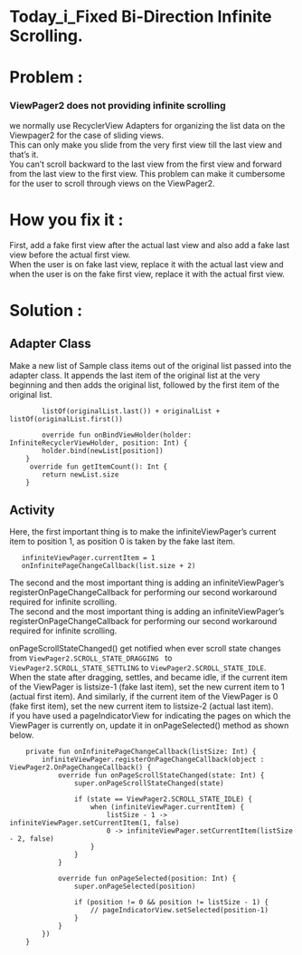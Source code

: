 # Today_i_Fixed  Bi-Direction Infinite Scrolling.

# Problem :

### ViewPager2 does not providing infinite scrolling
we normally use RecyclerView Adapters for organizing the list data on the Viewpager2 for the case of sliding views.  <br />
This can only make you slide from the very first view till the last view and that’s it.  <br />
You can’t scroll backward to the last view from the first view and forward from the last view to the first view. This problem can make it cumbersome for the user to scroll through views on the ViewPager2.


# How you fix it :
First, add a fake first view after the actual last view and also add a fake last view before the actual first view. <br />
When the user is on fake last view, replace it with the actual last view and when the user is on the fake first view, replace it with the actual first view.  <br />

# Solution :

## Adapter Class
Make a new list of Sample class items out of the original list passed into the adapter class. It appends the last item of the original list at the very beginning and then adds the original list, followed by the first item of the original list.
```private val newList: List<Sample> =
        listOf(originalList.last()) + originalList + listOf(originalList.first())
        
        override fun onBindViewHolder(holder: InfiniteRecyclerViewHolder, position: Int) {
        holder.bind(newList[position])
    }
     override fun getItemCount(): Int {
        return newList.size
    }
```

## Activity
 Here, the first important thing is to make the infiniteViewPager’s current item to position 1, as position 0 is taken by the fake last item.  <br />

```
   infiniteViewPager.currentItem = 1
   onInfinitePageChangeCallback(list.size + 2)
```

 The second and the most important thing is adding an infiniteViewPager’s registerOnPageChangeCallback for performing our second workaround required for infinite scrolling. <br />
 The second and the most important thing is adding an infiniteViewPager’s registerOnPageChangeCallback for performing our second workaround required for infinite scrolling. <br />

 onPageScrollStateChanged() get notified when ever scroll state changes from
 ```ViewPager2.SCROLL_STATE_DRAGGING ``` to ```ViewPager2.SCROLL_STATE_SETTLING``` to ```ViewPager2.SCROLL_STATE_IDLE```. <br />
 When the state after dragging, settles, and became idle, if the current item of the ViewPager is listsize-1 (fake last item), set the new current item to 1 (actual first item). And similarly, if the current item of the ViewPager is 0 (fake first item), set the new current item to listsize-2 (actual last item). <br />
 if you have used a pageIndicatorView for indicating the pages on which the ViewPager is currently on, update it in onPageSelected()  method as shown below.

```
    private fun onInfinitePageChangeCallback(listSize: Int) {
        infiniteViewPager.registerOnPageChangeCallback(object : ViewPager2.OnPageChangeCallback() {
            override fun onPageScrollStateChanged(state: Int) {
                super.onPageScrollStateChanged(state)

                if (state == ViewPager2.SCROLL_STATE_IDLE) {
                    when (infiniteViewPager.currentItem) {
                        listSize - 1 -> infiniteViewPager.setCurrentItem(1, false)
                        0 -> infiniteViewPager.setCurrentItem(listSize - 2, false)
                    }
                }
            }

            override fun onPageSelected(position: Int) {
                super.onPageSelected(position)

                if (position != 0 && position != listSize - 1) {
                    // pageIndicatorView.setSelected(position-1)
                }
            }
        })
    }
```
